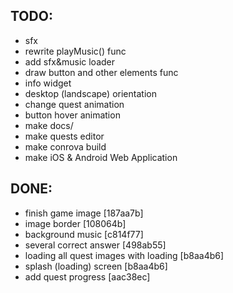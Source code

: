 ## TODO:
- sfx
- rewrite playMusic() func
- add sfx&music loader
- draw button and other elements func
- info widget
- desktop (landscape) orientation
- change quest animation
- button hover animation
- make docs/
- make quests editor
- make conrova build
- make iOS & Android Web Application

## DONE:
- finish game image [187aa7b]
- image border [108064b]
- background music [c814f77]
- several correct answer [498ab55]
- loading all quest images with loading [b8aa4b6]
- splash (loading) screen [b8aa4b6]
- add quest progress [aac38ec]
